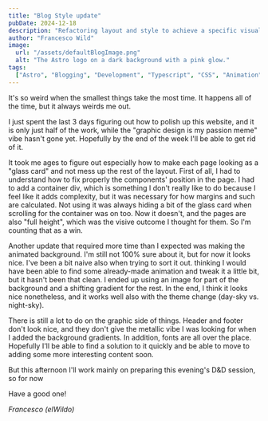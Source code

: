```yaml
---
title: "Blog Style update"
pubDate: 2024-12-18
description: "Refactoring layout and style to achieve a specific visual vibe"
author: "Francesco Wild"
image:
  url: "/assets/defaultBlogImage.png"
  alt: "The Astro logo on a dark background with a pink glow."
tags:
  ["Astro", "Blogging", "Development", "Typescript", "CSS", "Animation", "SASS"]
---
```


It's so weird when the smallest things take the most time. It happens all of the time, but it always weirds me out.

I just spent the last 3 days figuring out how to polish up this website, and it is only just half of the work, while
the "graphic design is my passion meme" vibe hasn't gone yet. Hopefully by the end of the week I'll be able to get rid of it.

It took me ages to figure out especially how to make each page looking as a "glass card" and not mess up the rest of the layout.
First of all, I had to understand how to fix properly the components' position in the page. I had to add a container div,
which is something I don't really like to do because I feel like it adds complexity, but it was necessary for how margins and such are calculated.
Not using it was always hiding a bit of the glass card when scrolling for the container was on too. Now it doesn't, and the pages are also "full height",
which was the visive outcome I thought for them. So I'm counting that as a win.

Another update that required more time than I expected was making the animated background.
I'm still not 100% sure about it, but for now it looks nice. I've been a bit naive also when trying to sort it out.
thinking I would have been able to find some already-made animation and tweak it a little bit, but it hasn't been that clean.
I ended up using an image for part of the background and a shifting gradient for the rest.
In the end, I think it looks nice nonetheless, and it works well also with the theme change (day-sky vs. night-sky).

There is still a lot to do on the graphic side of things.
Header and footer don't look nice, and they don't give the metallic vibe I was looking for when I added the background gradients.
In addition, fonts are all over the place.
Hopefully I'll be able to find a solution to it quickly and be able to move to adding some more interesting content soon.

But this afternoon I'll work mainly on preparing this evening's D&D session, so for now

Have a good one!

_Francesco (elWildo)_
